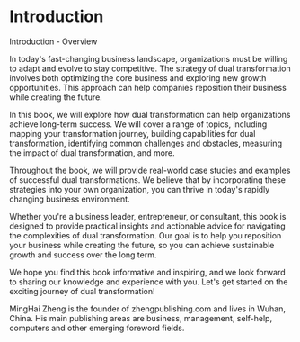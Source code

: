 # Introduction

Introduction - Overview

In today's fast-changing business landscape, organizations must be willing to adapt and evolve to stay competitive. The strategy of dual transformation involves both optimizing the core business and exploring new growth opportunities. This approach can help companies reposition their business while creating the future.

In this book, we will explore how dual transformation can help organizations achieve long-term success. We will cover a range of topics, including mapping your transformation journey, building capabilities for dual transformation, identifying common challenges and obstacles, measuring the impact of dual transformation, and more.

Throughout the book, we will provide real-world case studies and examples of successful dual transformations. We believe that by incorporating these strategies into your own organization, you can thrive in today's rapidly changing business environment.

Whether you're a business leader, entrepreneur, or consultant, this book is designed to provide practical insights and actionable advice for navigating the complexities of dual transformation. Our goal is to help you reposition your business while creating the future, so you can achieve sustainable growth and success over the long term.

We hope you find this book informative and inspiring, and we look forward to sharing our knowledge and experience with you. Let's get started on the exciting journey of dual transformation!


MingHai Zheng is the founder of zhengpublishing.com and lives in Wuhan, China. His main publishing areas are business, management, self-help, computers and other emerging foreword fields.
